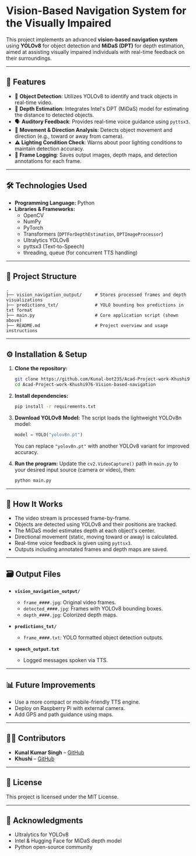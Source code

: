 
# Vision-Based Navigation System for the Visually Impaired

This project implements an advanced **vision-based navigation system** using **YOLOv8** for object detection and **MiDaS (DPT)** for depth estimation, aimed at assisting visually impaired individuals with real-time feedback on their surroundings.

---

## 🚀 Features

- 🎯 **Object Detection**: Utilizes YOLOv8 to identify and track objects in real-time video.
- 🌊 **Depth Estimation**: Integrates Intel's DPT (MiDaS) model for estimating the distance to detected objects.
- 🗣️ **Auditory Feedback**: Provides real-time voice guidance using `pyttsx3`.
- 🔄 **Movement & Direction Analysis**: Detects object movement and direction (e.g., toward or away from camera).
- ⚠️ **Lighting Condition Check**: Warns about poor lighting conditions to maintain detection accuracy.
- 📸 **Frame Logging**: Saves output images, depth maps, and detection annotations for each frame.

---

## 🛠️ Technologies Used

- **Programming Language:** Python
- **Libraries & Frameworks:**
  - OpenCV
  - NumPy
  - PyTorch
  - Transformers (`DPTForDepthEstimation`, `DPTImageProcessor`)
  - Ultralytics YOLOv8
  - pyttsx3 (Text-to-Speech)
  - threading, queue (for concurrent TTS handling)

---

## 📁 Project Structure

```
.
├── vision_navigation_output/     # Stores processed frames and depth visualizations
├── predictions_txt/              # YOLO bounding box predictions in txt format
├── main.py                       # Core application script (shown above)
├── README.md                     # Project overview and usage instructions
```

---

## ⚙️ Installation & Setup

1. **Clone the repository:**
   ```bash
   git clone https://github.com/Kunal-bot235/Acad-Project-work-Khushi976-Vision-based-navigation.git
   cd Acad-Project-work-Khushi976-Vision-based-navigation
   ```

2. **Install dependencies:**
   ```bash
   pip install -r requirements.txt
   ```

3. **Download YOLOv8 Model:**
   The script loads the lightweight YOLOv8n model:
   ```python
   model = YOLO("yolov8n.pt")
   ```
   You can replace `"yolov8n.pt"` with another YOLOv8 variant for improved accuracy.

4. **Run the program:**
   Update the `cv2.VideoCapture()` path in `main.py` to your desired input source (camera or video), then:
   ```bash
   python main.py
   ```

---

## 🎯 How It Works

- The video stream is processed frame-by-frame.
- Objects are detected using YOLOv8 and their positions are tracked.
- The MiDaS model estimates depth at each object's center.
- Directional movement (static, moving toward or away) is calculated.
- Real-time voice feedback is given using `pyttsx3`.
- Outputs including annotated frames and depth maps are saved.

---

## 🗃 Output Files

- **`vision_navigation_output/`**
  - `frame_####.jpg`: Original video frames.
  - `detected_####.jpg`: Frames with YOLOv8 bounding boxes.
  - `depth_####.jpg`: Colorized depth maps.

- **`predictions_txt/`**
  - `frame_####.txt`: YOLO formatted object detection outputs.

- **`speech_output.txt`**
  - Logged messages spoken via TTS.

---

## 📊 Future Improvements

- Use a more compact or mobile-friendly TTS engine.
- Deploy on Raspberry Pi with external camera.
- Add GPS and path guidance using maps.

---

## 🧑‍💻 Contributors

- **Kunal Kumar Singh** – [GitHub](https://github.com/Kunal-bot235)
- **Khushi** – [GitHub](https://github.com/Khushi976)

---

## 📜 License

This project is licensed under the MIT License.

---

## 🙏 Acknowledgments

- Ultralytics for YOLOv8
- Intel & Hugging Face for MiDaS depth model
- Python open-source community
